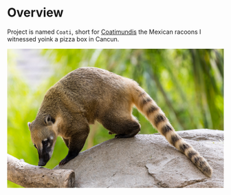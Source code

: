 # Overview

Project is named `Coati`, short for [Coatimundis](https://en.wikipedia.org/wiki/Coati) the Mexican racoons I witnessed yoink a pizza box in Cancun.

![Coati](resources/coati.jpg)